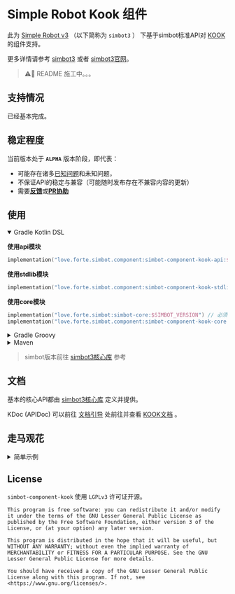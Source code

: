 # Simple Robot Kook 组件

此为 [Simple Robot v3][simbot3] （以下简称为 `simbot3` ） 下基于simbot标准API对 [KOOK](https://www.kookapp.cn/) 的组件支持。

更多详情请参考 [simbot3][simbot3] 或者 [simbot3官网](https://simbot.forte.love)。


> ⚠️🔧 README 施工中。。。

## 支持情况

已经基本完成。

## 稳定程度

当前版本处于 **`ALPHA`** 版本阶段，即代表：
- 可能存在诸多[已知问题](https://github.com/simple-robot/simbot-component-kook/issues)和未知问题，
- 不保证API的稳定与兼容（可能随时发布存在不兼容内容的更新）
- 需要[**反馈**](https://github.com/simple-robot/simbot-component-kook/issues)或[**PR协助**](https://github.com/simple-robot/simbot-component-kook/pulls)

## 使用

<details open>
<summary>Gradle Kotlin DSL</summary>

**使用api模块**

```kotlin
implementation("love.forte.simbot.component:simbot-component-kook-api:$CP_KOOK_VERSION")
```

**使用stdlib模块**

```kotlin
implementation("love.forte.simbot.component:simbot-component-kook-stdlib:$CP_KOOK_VERSION")
```

**使用core模块**

```kotlin
implementation("love.forte.simbot:simbot-core:$SIMBOT_VERSION") // 必须显式引用simbot核心库（或其他衍生库，比如spring boot starter）
implementation("love.forte.simbot.component:simbot-component-kook-core:$CP_KOOK_VERSION")
```

</details>

<details>
<summary>Gradle Groovy</summary>

**使用api模块**

```groovy
implementation 'love.forte.simbot.component:simbot-component-kook-api:$CP_KOOK_VERSION'
```

**使用stdlib模块**

```groovy
implementation 'love.forte.simbot.component:simbot-component-kook-stdlib:$CP_KOOK_VERSION'
```

**使用core模块**

```groovy
implementation 'love.forte.simbot:simbot-core:$SIMBOT_VERSION' // 必须显式引用simbot核心库（或其他衍生库，比如spring boot starter）
implementation 'love.forte.simbot.component:simbot-component-kook-core:$CP_KOOK_VERSION'
```

</details>

<details>
<summary>Maven</summary>

**使用api模块**

```xml
<dependency>
    <groupId>love.forte.simbot.component</groupId>
    <artifactId>simbot-component-kook-api</artifactId>
    <version>${CP_KOOK_VERSION}</version>
</dependency>
```

**使用stdlib模块**

```xml
<dependency>
    <groupId>love.forte.simbot.component</groupId>
    <artifactId>simbot-component-kook-stdlib</artifactId>
    <version>${CP_KOOK_VERSION}</version>
</dependency>
```

**使用core模块**

```xml
<!-- 必须显式引用simbot核心库（或其他衍生库，比如spring boot starter） -->
<dependency>
    <groupId>love.forte.simbot</groupId>
    <artifactId>simbot-core</artifactId>
    <version>${CP_KOOK_VERSION}</version>
</dependency>
<dependency>
    <groupId>love.forte.simbot.component</groupId>
    <artifactId>simbot-component-kook-core</artifactId>
    <version>${CP_KOOK_VERSION}</version>
</dependency>
```

</details>


> simbot版本前往 [simbot3核心库][simbot3] 参考


## 文档

基本的核心API都由 [simbot3核心库][simbot3] 定义并提供。

KDoc (APIDoc) 可以前往 [文档引导](https://docs.simbot.forte.love) 处前往并查看 [KOOK文档](https://docs.simbot.forte.love/components/kook) 。

## 走马观花

<details>
<summary>简单示例</summary>


```kotlin
// simbot-core / simbot-boot
suspend fun KookContactMessageEvent.onEvent() {
    author().send("Hello World")
}
```

```kotlin
// simbot-boot
@Listener
@Filter("签到")
suspend fun KookChannelMessageEvent.onEvent() {
    reply("签到成功")
}
```

```kotlin
@Listener
@Filter("叫我{{name,.+}}")
suspend fun KookChannelMessageEvent.onEvent(@FilterValue("name") name: String) {
    group.send(At(author.id) + "好的，以后就叫你$name了".toText())
}
```

简单的完整示例：

```kotlin
suspend fun main() {
    createSimpleApplication {
        // 注册并使用Kook组件。
        useKook()
        
        // 注册各种监听函数
        listeners {
            // 监听联系人(私聊)消息
            // 此事件的逻辑：收到消息，回复一句"你说的是："，
            // 然后再复读一遍你说的话。
            ContactMessageEvent { event ->
                val contact: Contact = event.source()
                contact.send("你说的是：")
                contact.send(event.messageContent)
            }
        }
        
        // 注册kook的bot
        kookBots {
            val bot = register("client_id", "token")
            // bot需要start才能连接服务器、初始化信息等。
            bot.start()
        }
    }.join() // join, 挂起直到被终止。
}
```

</details>


## License

`simbot-component-kook` 使用 `LGPLv3` 许可证开源。

```
This program is free software: you can redistribute it and/or modify it under the terms of the GNU Lesser General Public License as published by the Free Software Foundation, either version 3 of the License, or (at your option) any later version.

This program is distributed in the hope that it will be useful, but WITHOUT ANY WARRANTY; without even the implied warranty of MERCHANTABILITY or FITNESS FOR A PARTICULAR PURPOSE. See the GNU Lesser General Public License for more details.

You should have received a copy of the GNU Lesser General Public License along with this program. If not, see <https://www.gnu.org/licenses/>.
```

[m-api]: simbot-component-kook-api
[m-stdlib]: simbot-component-kook-stdlib
[m-core]: simbot-component-kook-core
[simbot3]: https://github.com/simple-robot/simpler-robot

